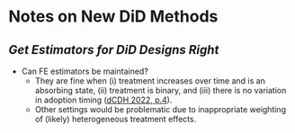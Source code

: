 # Notes on New DiD Methods

## _Get Estimators for DiD Designs Right_
- Can FE estimators be maintained?
  - They are fine when (i) treatment increases over time and is an absorbing state, (ii) treatment is binary, and (iii) there is no variation in adoption timing ([dCDH 2022, p.4](https://papers.ssrn.com/sol3/papers.cfm?abstract_id=3980758)).
  - Other settings would be problematic due to inappropriate weighting of (likely) heterogeneous treatment effects.
  
